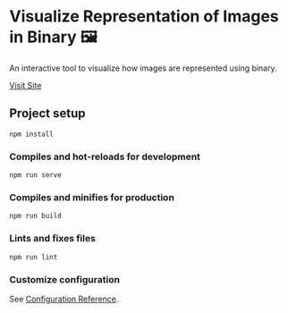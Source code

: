 # Visualize Representation of Images in Binary 🖼️
An interactive tool to visualize how images are represented using binary.

[Visit Site](https://yuanwei92.github.io/representing-images-visualization-tool/)


## Project setup
```
npm install
```

### Compiles and hot-reloads for development
```
npm run serve
```

### Compiles and minifies for production
```
npm run build
```

### Lints and fixes files
```
npm run lint
```

### Customize configuration
See [Configuration Reference](https://cli.vuejs.org/config/).
